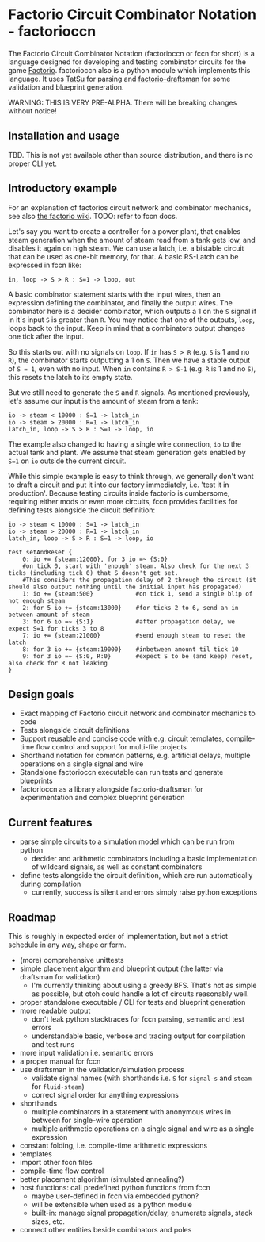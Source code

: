 # Factorio Circuit Combinator Notation - factorioccn

The Factorio Circuit Combinator Notation (factorioccn or fccn for short) is a language designed for developing and testing combinator circuits for the game [Factorio](https://factorio.com).
factorioccn also is a python module which implements this language. It uses [TatSu](https://tatsu.readthedocs.io) for parsing and [factorio-draftsman](https://github.com/redruin1/factorio-draftsman) for some validation and blueprint generation.

WARNING: THIS IS VERY PRE-ALPHA. There will be breaking changes without notice!

## Installation and usage

TBD. This is not yet available other than source distribution, and there is no proper CLI yet.

## Introductory example

For an explanation of factorios circuit network and combinator mechanics, see also [the factorio wiki](https://wiki.factorio.com/Circuit_network). TODO: refer to fccn docs.

Let's say you want to create a controller for a power plant, that enables steam generation when the amount of steam read from a tank gets low, and disables it again on high steam.
We can use a latch, i.e. a bistable circuit that can be used as one-bit memory, for that. A basic RS-Latch can be expressed in fccn like:
```
in, loop -> S > R : S=1 -> loop, out
```
A basic combinator statement starts with the input wires, then an expression defining the combinator, and finally the output wires.
The combinator here is a decider combinator, which outputs a 1 on the `S` signal if in it's input `S` is greater than `R`.
You may notice that one of the outputs, `loop`, loops back to the input. Keep in mind that a combinators output changes one tick after the input.

So this starts out with no signals on `loop`. If `in` has `S > R` (e.g. `S` is 1 and no `R`), the combinator starts outputting a 1 on `S`.
Then we have a stable output of `S = 1`, even with no input. When `in` contains `R > S-1` (e.g. `R` is 1 and no `S`), this resets the latch to its empty state.

But we still need to generate the `S` and `R` signals. As mentioned previously, let's assume our input is the amount of steam from a tank:
```
io -> steam < 10000 : S=1 -> latch_in
io -> steam > 20000 : R=1 -> latch_in
latch_in, loop -> S > R : S=1 -> loop, io
```
The example also changed to having a single wire connection, `io` to the actual tank and plant. 
We assume that steam generation gets enabled by `S=1` on `io` outside the current circuit.

While this simple example is easy to think through, we generally don't want to draft a circuit and put it into our factory immediately, i.e. 'test it in production'.
Because testing circuits inside factorio is cumbersome, requiring either mods or even more circuits, fccn provides facilities for defining tests alongside the circuit definition:
```
io -> steam < 10000 : S=1 -> latch_in
io -> steam > 20000 : R=1 -> latch_in
latch_in, loop -> S > R : S=1 -> loop, io

test setAndReset {
    0: io += {steam:12000}, for 3 io =~ {S:0}  
    #on tick 0, start with 'enough' steam. Also check for the next 3 ticks (including tick 0) that S doesn't get set. 
    #This considers the propagation delay of 2 through the circuit (it should also output nothing until the initial input has propagated)
    1: io += {steam:500}            #on tick 1, send a single blip of not enough steam
    2: for 5 io += {steam:13000}    #for ticks 2 to 6, send an in between amount of steam
    3: for 6 io =~ {S:1}            #after propagation delay, we expect S=1 for ticks 3 to 8
    7: io += {steam:21000}          #send enough steam to reset the latch
    8: for 3 io += {steam:19000}    #inbetween amount til tick 10
    9: for 3 io =~ {S:0, R:0}       #expect S to be (and keep) reset, also check for R not leaking
}
```

## Design goals

* Exact mapping of Factorio circuit network and combinator mechanics to code
* Tests alongside circuit definitions
* Support reusable and concise code with e.g. circuit templates, compile-time flow control and support for multi-file projects
* Shorthand notation for common patterns, e.g. artificial delays, multiple operations on a single signal and wire
* Standalone factorioccn executable can run tests and generate blueprints
* factorioccn as a library alongside factorio-draftsman for experimentation and complex blueprint generation

## Current features

* parse simple circuits to a simulation model which can be run from python
    * decider and arithmetic combinators including a basic implementation of wildcard signals, as well as constant combinators
* define tests alongside the circuit definition, which are run automatically during compilation
    * currently, success is silent and errors simply raise python exceptions

## Roadmap

This is roughly in expected order of implementation, but not a strict schedule in any way, shape or form.

* (more) comprehensive unittests
* simple placement algorithm and blueprint output (the latter via draftsman for validation)
    * I'm currently thinking about using a greedy BFS. That's not as simple as possible, but otoh could handle a lot of circuits reasonably well.
* proper standalone executable / CLI for tests and blueprint generation
* more readable output
    * don't leak python stacktraces for fccn parsing, semantic and test errors
    * understandable basic, verbose and tracing output for compilation and test runs
* more input validation i.e. semantic errors
* a proper manual for fccn
* use draftsman in the validation/simulation process
    * validate signal names (with shorthands i.e. `S` for `signal-s` and `steam` for `fluid-steam`)
    * correct signal order for anything expressions
* shorthands
    * multiple combinators in a statement with anonymous wires in between for single-wire operation
    * multiple arithmetic operations on a single signal and wire as a single expression
* constant folding, i.e. compile-time arithmetic expressions
* templates
* import other fccn files
* compile-time flow control
* better placement algorithm (simulated annealing?)
* host functions: call predefined python functions from fccn
    * maybe user-defined in fccn via embedded python?
    * will be extensible when used as a python module
    * built-in: manage signal propagation/delay, enumerate signals, stack sizes, etc.
* connect other entities beside combinators and poles
